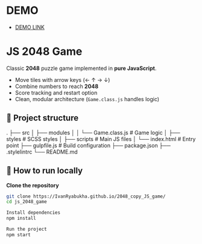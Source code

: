 # DEMO

- [DEMO LINK](https://IvanRyabukha.github.io/2048_copy_JS_game/)

# JS 2048 Game

Classic **2048** puzzle game implemented in **pure JavaScript**.

- Move tiles with arrow keys (← ↑ → ↓)
- Combine numbers to reach **2048**
- Score tracking and restart option
- Clean, modular architecture (`Game.class.js` handles logic)

## 🧩 Project structure

.
├── src
│ ├── modules
│ │ └── Game.class.js # Game logic
│ ├── styles # SCSS styles
│ ├── scripts # Main JS files
│ └── index.html # Entry point
├── gulpfile.js # Build configuration
├── package.json
├── .stylelintrc
└── README.md

## 🚀 How to run locally

**Clone the repository**

```bash
git clone https://IvanRyabukha.github.io/2048_copy_JS_game/
cd js_2048_game

Install dependencies
npm install

Run the project
npm start
```
